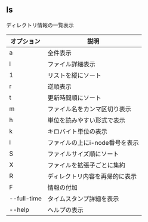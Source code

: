 ## ls

ディレクトリ情報の一覧表示

オプション|説明
--|--
a|全件表示
l|ファイル詳細表示
1|リストを縦にソート
r|逆順表示
t|更新時間順にソート
m|ファイル名をカンマ区切り表示
h|単位を読みやすい形式で表示
k|キロバイト単位の表示
i|ファイルの上にi-node番号を表示
S|ファイルサイズ順にソート
X|ファイルを拡張子ごとに集約
R|ディレクトリ内容を再帰的に表示
F|情報の付加
--full-time|タイムスタンプ詳細を表示
--help|ヘルプの表示
